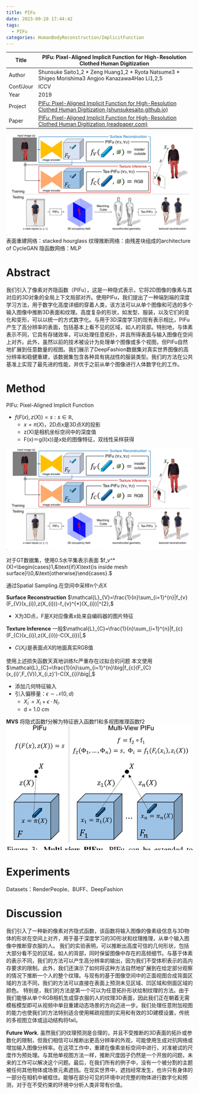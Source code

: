 ```yaml
---
title: PIFu
date: 2023-09-28 17:44:42
tags:
  - PIFu
categories: HumanBodyReconstruction/ImplicitFunction
---
```


| Title     | PIFu: Pixel-Aligned Implicit Function for High-Resolution Clothed Human Digitization                                                                                                                 |
| --------- | ---------------------------------------------------------------------------------------------------------------------------------------------------------------------------------------------------- |
| Author    | Shunsuke Saito1,2 * Zeng Huang1,2 * Ryota Natsume3 * Shigeo Morishima3 Angjoo Kanazawa4Hao Li1,2,5                                                                                                   |
| Conf/Jour | ICCV                                                                                                                                                                                                 |
| Year      | 2019                                                                                                                                                                                                 |
| Project   | [PIFu: Pixel-Aligned Implicit Function for High-Resolution Clothed Human Digitization (shunsukesaito.github.io)](https://shunsukesaito.github.io/PIFu/)                                              |
| Paper     | [PIFu: Pixel-Aligned Implicit Function for High-Resolution Clothed Human Digitization (readpaper.com)](https://readpaper.com/pdf-annotate/note?pdfId=4518249702759227393&noteId=1981090816765700608) |

![image.png](https://raw.githubusercontent.com/qiyun71/Blog_images/main/pictures/20230928170950.png)
表面重建网络：stacked hourglass
纹理推断网络：由残差块组成的architecture of CycleGAN
隐函数网络：MLP

<!-- more -->

# Abstract

我们引入了像素对齐隐函数（PIFu），这是一种隐式表示，它将2D图像的像素与其对应的3D对象的全局上下文局部对齐。使用PIFu，我们提出了一种端到端的深度学习方法，用于数字化高度详细的穿着人类，该方法可以从单个图像和可选的多个输入图像中推断3D表面和纹理。高度复杂的形状，如发型、服装，以及它们的变化和变形，可以以统一的方式数字化。与用于3D深度学习的现有表示相比，PIFu产生了高分辨率的表面，包括基本上看不见的区域，如人的背部。特别地，与体素表示不同，它具有存储效率，可以处理任意拓扑，并且所得表面与输入图像在空间上对齐。此外，虽然以前的技术被设计为处理单个图像或多个视图，但PIFu自然地扩展到任意数量的视图。我们展示了DeepFashion数据集对真实世界图像的高分辨率和稳健重建，该数据集包含各种具有挑战性的服装类型。我们的方法在公共基准上实现了最先进的性能，并优于之前从单个图像进行人体数字化的工作。

# Method

PIFu: Pixel-Aligned Implicit Function
- $f(F(x),z(X))=s:s\in\mathbb{R},$
    - $x=\pi(X)$，2D点x是3D点X的投影
    - z(X)是相机坐标空间中的深度值
    - F(x)＝g(I(x))是x处的图像特征，双线性采样获得

![image.png](https://raw.githubusercontent.com/qiyun71/Blog_images/main/pictures/20230928170950.png)

对于GT数据集，使用0.5水平集表示表面
$f_v^*(X)=\begin{cases}1,&\text{if}X\text{is inside mesh surface}\\0,&\text{otherwise}\end{cases}.$

通过Spatial Sampling.在空间中采样n个点X

**Surface Reconstruction**
$\mathcal{L}_{V}=\frac{1}{n}\sum_{i=1}^{n}|f_{v}(F_{V}(x_{i}),z(X_{i}))-f_{v}^{*}(X_{i})|^{2},$
- X为3D点，F是X对应像素x处来自编码器的图片特征

**Texture Inference**
一般$\mathcal{L}_{C}=\frac{1}{n}\sum_{i=1}^{n}|f_{c}(F_{C}(x_{i}),z(X_{i}))-C(X_{i})|,$
- $C(X_{i})$是表面点X的地面真实RGB值

使用上述损失函数天真地训练fc严重存在过拟合的问题
本文使用$\mathcal{L}_{C}=\frac{1}{n}\sum_{i=1}^{n}\big|f_{c}(F_{C}(x_{i}',F_{V}),X_{i,z}')-C(X_{i})\big|,$
- 添加几何特征输入
- 引入偏移量：$\epsilon\sim\mathcal{N}(0,d)$
    - $X_{i}^{\prime}=X_{i}+\epsilon\cdot N_{i}.$
    - d = 1.0 cm

**MVS**
将隐式函数f分解为特征嵌入函数f1和多视图推理函数f2
![image.png](https://raw.githubusercontent.com/qiyun71/Blog_images/main/pictures/20230928173658.png)

# Experiments

Datasets：RenderPeople、BUFF、DeepFashion

# Discussion

我们引入了一种新的像素对齐隐式函数，该函数将输入图像的像素级信息与3D物体的形状在空间上对齐，用于基于深度学习的3D形状和纹理推理，从单个输入图像中推断穿衣服的人。
我们的实验表明，可以推断出高度可信的几何形状，包括大部分看不见的区域，如人的背部，同时保留图像中存在的高频细节。与基于体素的表示不同，我们的方法可以产生高分辨率的输出，因为我们不受体积表示的高内存要求的限制。此外，我们还演示了如何将这种方法自然地扩展到在给定部分观察的情况下推断一个人的整个纹理。与现有的基于图像空间中的正面视图合成背面区域的方法不同，我们的方法可以直接在表面上预测未见区域、凹区域和侧面区域的颜色。
特别是，我们的方法是第一个可以为任意拓扑形状绘制纹理的方法。由于我们能够从单个RGB相机生成穿衣服的人的纹理3D表面，因此我们正在朝着无需模板模型即可从视频中单目重建动态场景的方向迈进一步。我们处理任意附加视图的能力也使我们的方法特别适合使用稀疏视图的实用和有效的3D建模设置，传统的多视图立体或运动结构将fail。

**Future Work**.
虽然我们的纹理预测是合理的，并且不受推断的3D表面的拓扑或参数化的限制，但我们相信可以推断出更高分辨率的外观，可能使用生成对抗网络或增加输入图像分辨率。在这项工作中，重建在像素坐标空间中进行，对准被试的尺度作为预处理。与其他单视图方法一样，推断尺度因子仍然是一个开放的问题，未来的工作可以解决这个问题。最后，在我们所有的例子中，没有一个被分割的主题被任何其他物体或场景元素遮挡。在现实世界中，遮挡经常发生，也许只有身体的一部分在相机中被框住。能够在部分可见的环境中对完整的物体进行数字化和预测，对于在不受约束的环境中分析人类非常有价值。